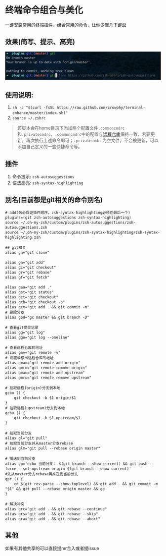 # 终端命令组合与美化
一键安装常用的终端插件，组合常用的命令，让你少敲几下键盘
## 效果(简写、提示、高亮)
![](./example.png)
## 使用说明:
1. `sh -c "$(curl -fsSL https://raw.github.com/crowphy/terminal-enhance/master/index.sh)"`
2. `source ~/.zshrc`
>该脚本会在home目录下添加两个配置文件`.commoncmdrc`和`.privatecmdrc`，`.commoncmdrc`中的配置与[远程仓库](https://github.com/crowphy/terminal-enhance/blob/master/index.sh)保持一致，若要更新，再次执行上述命令即可；`.privatecmdrc`为空文件，不会被更新，可以添加自己定义的一些快捷命令等。
## 插件
1. 命令提示: `zsh-autosuggestions`
2. 语法高亮: `zsh-syntax-highlighting`
## 别名(目前都是git相关的命令别名)
```shell
# add(务必保证插件顺序，zsh-syntax-highlighting必须在最后一个)
plugins=(git zsh-autosuggestions zsh-syntax-highlighting)
source ~/.oh-my-zsh/custom/plugins/zsh-autosuggestions/zsh-autosuggestions.zsh
source ~/.oh-my-zsh/custom/plugins/zsh-syntax-highlighting/zsh-syntax-highlighting.zsh

## git相关
alias gn="git clone"

alias ga="git add"
alias gc="git checkout"
alias gr="git rebase"
alias gf="git fetch"

alias gaa="git add ."
alias gst="git status"
alias gct="git checkout"
alias gcb="git checkout -b"
alias gcm="git add . && git commit -m"
# 删除分支
alias gbd="gc master && git branch -D"

# 查看git提交记录
alias gg="git log"
alias ggo="git log --oneline"

# 查看远程仓库的地址
alias gmv="git remote -v"
# 设置或移出远程仓库的地址
alias gmao="git remote add origin"
alias gmro="git remote remove origin"
alias gmau="git remote add upstream"
alias gmru="git remote remove upstream"

# 拉取远程(origin)分支到本地
gcbo () {
    git checkout -b $1 origin/$1
}
# 拉取远程(upstream)分支到本地
gcbu () {
    git checkout -b $1 upstream/$1
}

# 拉取当前分支
alias gl="git pull"
# 拉取当前分支并从master分支rebase
alias glm="git pull --rebase origin master"

# 推送到当前分支
alias gp='echo 当前分支： $(git branch --show-current) && git push --force --set-upstream origin $(git branch --show-current)'
#先从master分支rebase再推送到当前分支
gpr () { 
    cd $(git rev-parse --show-toplevel) && git add . && git commit -m "$1" && git pull --rebase origin master && gp
}

# 解决冲突
alias grc="git add . && git rebase --continue"
alias grs="git add . && git rebase --skip"
alias gra="git add . && git rebase --abort"

```

## 其他
如果有其他共享的可以直接提mr合入或者提issue